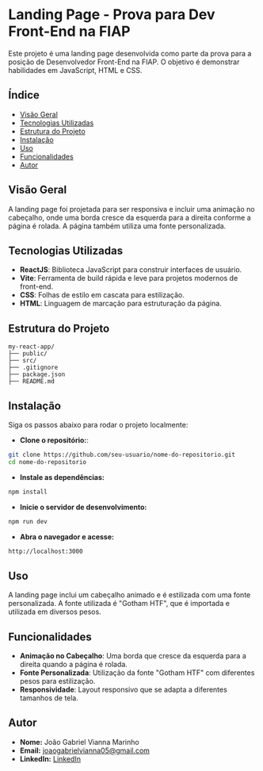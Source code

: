 # Landing Page - Prova para Dev Front-End na FIAP

Este projeto é uma landing page desenvolvida como parte da prova para a posição de Desenvolvedor Front-End na FIAP. O objetivo é demonstrar habilidades em JavaScript, HTML e CSS.

## Índice

- [Visão Geral](#visão-geral)
- [Tecnologias Utilizadas](#tecnologias-utilizadas)
- [Estrutura do Projeto](#estrutura-do-projeto)
- [Instalação](#instalação)
- [Uso](#uso)
- [Funcionalidades](#funcionalidades)
- [Autor](#autor)

## Visão Geral

A landing page foi projetada para ser responsiva e incluir uma animação no cabeçalho, onde uma borda cresce da esquerda para a direita conforme a página é rolada. A página também utiliza uma fonte personalizada.

## Tecnologias Utilizadas

- **ReactJS**: Biblioteca JavaScript para construir interfaces de usuário.
- **Vite**: Ferramenta de build rápida e leve para projetos modernos de front-end.
- **CSS**: Folhas de estilo em cascata para estilização.
- **HTML**: Linguagem de marcação para estruturação da página.

## Estrutura do Projeto

```plaintext
my-react-app/
├── public/
├── src/
├── .gitignore
├── package.json
├── README.md
```

## Instalação

Siga os passos abaixo para rodar o projeto localmente:

- **Clone o repositório:**:
```bash
git clone https://github.com/seu-usuario/nome-do-repositorio.git
cd nome-do-repositorio
```

- **Instale as dependências:**
```bash
npm install
```

- **Inicie o servidor de desenvolvimento:**
```bash
npm run dev
```

- **Abra o navegador e acesse:**
```bash
http://localhost:3000
```

## Uso

A landing page inclui um cabeçalho animado e é estilizada com uma fonte personalizada. A fonte utilizada é "Gotham HTF", que é importada e utilizada em diversos pesos.

## Funcionalidades

- **Animação no Cabeçalho**: Uma borda que cresce da esquerda para a direita quando a página é rolada.
- **Fonte Personalizada**: Utilização da fonte "Gotham HTF" com diferentes pesos para estilização.
- **Responsividade**: Layout responsivo que se adapta a diferentes tamanhos de tela.


## Autor

- **Nome:** João Gabriel Vianna Marinho
- **Email:** joaogabrielvianna05@gmail.com
- **LinkedIn:** [LinkedIn](www.linkedin.com/in/joão-gabriel-vianna-9439ba288/)
